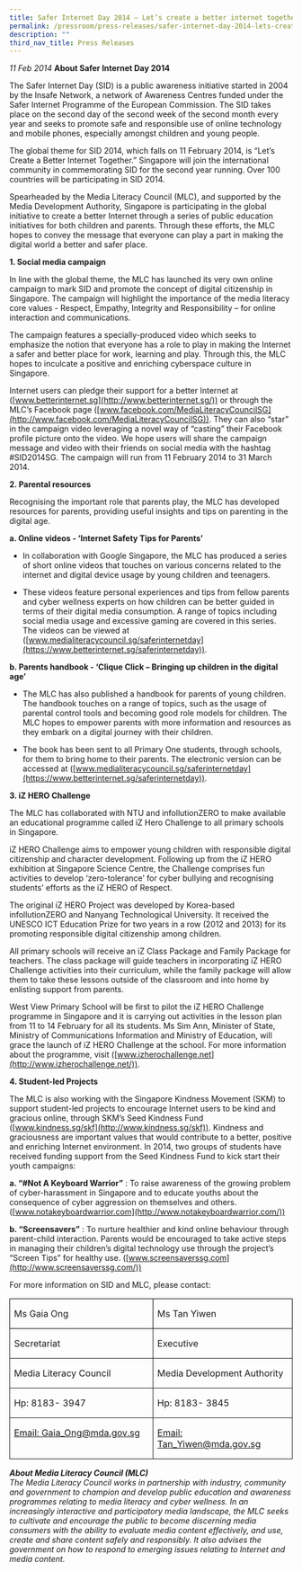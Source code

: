 ```yaml
---
title: Safer Internet Day 2014 – Let’s create a better internet together (Factsheet)
permalink: /pressroom/press-releases/safer-internet-day-2014-lets-create-a-better-internet-together-factsheet/
description: ""
third_nav_title: Press Releases
---
```

*11 Feb 2014*
**About Safer Internet Day 2014**

The Safer Internet Day (SID) is a public awareness initiative started in 2004 by the Insafe Network, a network of Awareness Centres funded under the Safer Internet Programme of the European Commission. The SID takes place on the second day of the second week of the second month every year and seeks to promote safe and responsible use of online technology and mobile phones, especially amongst children and young people.

The global theme for SID 2014, which falls on 11 February 2014, is “Let’s Create a Better Internet Together.” Singapore will join the international community in commemorating SID for the second year running. Over 100 countries will be participating in SID 2014.

Spearheaded by the Media Literacy Council (MLC), and supported by the Media Development Authority, Singapore is participating in the global initiative to create a better Internet through a series of public education initiatives for both children and parents. Through these efforts, the MLC hopes to convey the message that everyone can play a part in making the digital world a better and safer place.

**1\. Social media campaign**

In line with the global theme, the MLC has launched its very own online campaign to mark SID and promote the concept of digital citizenship in Singapore. The campaign will highlight the importance of the media literacy core values - Respect, Empathy, Integrity and Responsibility – for online interaction and communications.

The campaign features a specially-produced video which seeks to emphasize the notion that everyone has a role to play in making the Internet a safer and better place for work, learning and play. Through this, the MLC hopes to inculcate a positive and enriching cyberspace culture in Singapore.

Internet users can pledge their support for a better Internet at ([www.betterinternet.sg](http://www.betterinternet.sg/)) or through the MLC’s Facebook page ([www.facebook.com/MediaLiteracyCouncilSG](http://www.facebook.com/MediaLiteracyCouncilSG)). They can also “star” in the campaign video leveraging a novel way of “casting” their Facebook profile picture onto the video. We hope users will share the campaign message and video with their friends on social media with the hashtag #SID2014SG. The campaign will run from 11 February 2014 to 31 March 2014.

**2\. Parental resources**

Recognising the important role that parents play, the MLC has developed resources for parents, providing useful insights and tips on parenting in the digital age.

**a. Online videos - ‘Internet Safety Tips for Parents’**

- In collaboration with Google Singapore, the MLC has produced a series of short online videos that touches on various concerns related to the internet and digital device usage by young children and teenagers.
 
- These videos feature personal experiences and tips from fellow parents and cyber wellness experts on how children can be better guided in terms of their digital media consumption. A range of topics including social media usage and excessive gaming are covered in this series. The videos can be viewed at ([www.medialiteracycouncil.sg/saferinternetday](https://www.betterinternet.sg/saferinternetday)).

**b. Parents handbook - ‘Clique Click – Bringing up children in the digital age’**

- The MLC has also published a handbook for parents of young children. The handbook touches on a range of topics, such as the usage of parental control tools and becoming good role models for children. The MLC hopes to empower parents with more information and resources as they embark on a digital journey with their children.

- The book has been sent to all Primary One students, through schools, for them to bring home to their parents. The electronic version can be accessed at ([www.medialiteracycouncil.sg/saferinternetday](https://www.betterinternet.sg/saferinternetday)).

**3\. iZ HERO Challenge**

The MLC has collaborated with NTU and infollutionZERO to make available an educational programme called iZ Hero Challenge to all primary schools in Singapore.

iZ HERO Challenge aims to empower young children with responsible digital citizenship and character development. Following up from the iZ HERO exhibition at Singapore Science Centre, the Challenge comprises fun activities to develop ‘zero-tolerance’ for cyber bullying and recognising students’ efforts as the iZ HERO of Respect.

The original iZ HERO Project was developed by Korea-based infollutionZERO and Nanyang Technological University. It received the UNESCO ICT Education Prize for two years in a row (2012 and 2013) for its promoting responsible digital citizenship among children.

All primary schools will receive an iZ Class Package and Family Package for teachers. The class package will guide teachers in incorporating iZ HERO Challenge activities into their curriculum, while the family package will allow them to take these lessons outside of the classroom and into home by enlisting support from parents.

West View Primary School will be first to pilot the iZ HERO Challenge programme in Singapore and it is carrying out activities in the lesson plan from 11 to 14 February for all its students. Ms Sim Ann, Minister of State, Ministry of Communications Information and Ministry of Education, will grace the launch of iZ HERO Challenge at the school. For more information about the programme, visit ([www.izherochallenge.net](http://www.izherochallenge.net/)).

**4\. Student-led Projects**

The MLC is also working with the Singapore Kindness Movement (SKM) to support student-led projects to encourage Internet users to be kind and gracious online, through SKM’s Seed Kindness Fund ([www.kindness.sg/skf](http://www.kindness.sg/skf)). Kindness and graciousness are important values that would contribute to a better, positive and enriching Internet environment. In 2014, two groups of students have received funding support from the Seed Kindness Fund to kick start their youth campaigns:

**a. “#Not A Keyboard Warrior”** : To raise awareness of the growing problem of cyber-harassment in Singapore and to educate youths about the consequence of cyber aggression on themselves and others. ([www.notakeyboardwarrior.com](http://www.notakeyboardwarrior.com/))

**b. “Screensavers”** : To nurture healthier and kind online behaviour through parent-child interaction. Parents would be encouraged to take active steps in managing their children’s digital technology use through the project’s “Screen Tips” for healthy use. ([www.screensaverssg.com](http://www.screensaverssg.com/))


For more information on SID and MLC, please contact:

<table><tbody><tr style="height: 11.55pt;"><td valign="top" style="border: 1pt solid windowtext; padding: 0in 5.4pt; width: 212.25pt; height: 11.55pt;"><p><span>Ms Gaia Ong</span></p></td><td valign="top" style="border: 1pt solid windowtext; padding: 0in 5.4pt; width: 198.75pt; height: 11.55pt;"><p><span>Ms Tan Yiwen</span></p></td></tr><tr style="height: 11.55pt;"><td valign="top" style="border-width: medium 1pt 1pt; border-style: none solid solid; border-color: initial; padding: 0in 5.4pt; width: 212.25pt; height: 11.55pt;"><p><span>Secretariat</span></p></td><td valign="top" style="border-width: medium 1pt 1pt medium; border-style: none solid solid none; border-color: initial; padding: 0in 5.4pt; width: 198.75pt; height: 11.55pt;"><p><span>Executive</span></p></td></tr><tr style="height: 11.55pt;"><td valign="top" style="border-width: medium 1pt 1pt; border-style: none solid solid; border-color: initial; padding: 0in 5.4pt; width: 212.25pt; height: 11.55pt;"><p><span>Media Literacy Council</span></p></td><td valign="top" style="border-width: medium 1pt 1pt medium; border-style: none solid solid none; border-color: initial; padding: 0in 5.4pt; width: 198.75pt; height: 11.55pt;"><p><span>Media Development Authority</span></p></td></tr><tr style="height: 11.55pt;"><td valign="top" style="border-width: medium 1pt 1pt; border-style: none solid solid; border-color: initial; padding: 0in 5.4pt; width: 212.25pt; height: 11.55pt;"><p><span>Hp: 8183- 3947</span></p></td><td valign="top" style="border-width: medium 1pt 1pt medium; border-style: none solid solid none; border-color: initial; padding: 0in 5.4pt; width: 198.75pt; height: 11.55pt;"><p><span>Hp: 8183- 3845</span></p></td></tr><tr style="height: 11.55pt;"><td valign="top" style="border-width: medium 1pt 1pt; border-style: none solid solid; border-color: initial; padding: 0in 5.4pt; width: 212.25pt; height: 11.55pt;"><p><span><a href="mailto:Gaia_Ong@mda.gov.sg">Email: Gaia_Ong@mda.gov.sg</a></span></p></td><td valign="top" style="border-width: medium 1pt 1pt medium; border-style: none solid solid none; border-color: initial; padding: 0in 5.4pt; width: 198.75pt; height: 11.55pt;"><p><span><a href="mailto:Tan_Yiwen@mda.gov.sg">Email: Tan_Yiwen@mda.gov.sg</a></span></p></td></tr></tbody></table>

_**About Media Literacy Council (MLC)**  
The Media Literacy Council works in partnership with industry, community and government to champion and develop public education and awareness programmes relating to media literacy and cyber wellness. In an increasingly interactive and participatory media landscape, the MLC seeks to cultivate and encourage the public to become discerning media consumers with the ability to evaluate media content effectively, and use, create and share content safely and responsibly. It also advises the government on how to respond to emerging issues relating to Internet and media content._